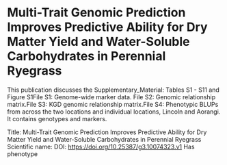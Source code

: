 # Multi-Trait Genomic Prediction Improves Predictive Ability for Dry Matter Yield and Water-Soluble Carbohydrates in Perennial Ryegrass

This publication discusses the Supplementary_Material: Tables S1 - S11 and Figure S1File S1: Genome-wide marker data. File S2: Genomic relationship matrix.File S3: KGD genomic relationship matrix.File S4: Phenotypic BLUPs from across the two locations and individual locations, Lincoln and Aorangi.
It contains  genotypes and  markers.

Title: Multi-Trait Genomic Prediction Improves Predictive Ability for Dry Matter Yield and Water-Soluble Carbohydrates in Perennial Ryegrass
Scientific name: 
DOI: https://doi.org/10.25387/g3.10074323.v1
Has phenotype 


